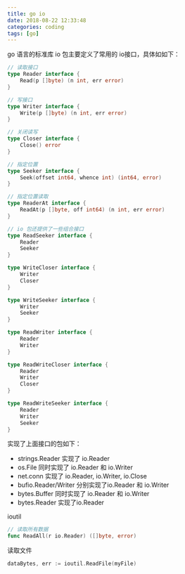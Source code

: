 ```yaml
---
title: go io
date: 2018-08-22 12:33:48
categories: coding
tags: [go]
---
```


go 语言的标准库 io 包主要定义了常用的 io接口，具体如如下：

<!-- more -->

```go
// 读取接口
type Reader interface {
    Read(p []byte) (n int, err error)
}

// 写接口
type Writer interface {
    Write(p []byte) (n int, err error)
}

// 关闭读写
type Closer interface {
    Close() error
}

// 指定位置
type Seeker interface {
    Seek(offset int64, whence int) (int64, error)
}

// 指定位置读取
type ReaderAt interface {
    ReadAt(p []byte, off int64) (n int, err error)
}

// io 包还提供了一些组合接口
type ReadSeeker interface {
    Reader
    Seeker
}

type WriteCloser interface {
    Writer
    Closer
}

type WriteSeeker interface {
    Writer
    Seeker
}

type ReadWriter interface {
    Reader
    Writer
}

type ReadWriteCloser interface {
    Reader
    Writer
    Closer
}

type ReadWriteSeeker interface {
    Reader
    Writer
    Seeker
}
```

实现了上面接口的包如下：

- strings.Reader 实现了 io.Reader
- os.File 同时实现了 io.Reader 和 io.Writer
- net.conn 实现了 io.Reader, io.Writer, io.Close
- bufio.Reader/Writer 分别实现了io.Reader 和 io.Writer
- bytes.Buffer 同时实现了 io.Reader 和 io.Writer
- bytes.Reader 实现了io.Reader

ioutil

```go
// 读取所有数据
func ReadAll(r io.Reader) ([]byte, error)
```



读取文件

```go
dataBytes, err := ioutil.ReadFile(myFile)
```

